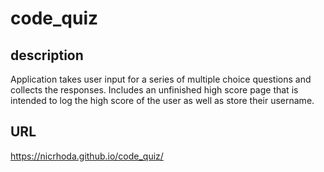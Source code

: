 # code_quiz

## description
Application takes user input for a series of multiple choice questions and collects the responses.  Includes an unfinished high score page that is intended to log the high score of the user as well as store their username.

## URL
https://nicrhoda.github.io/code_quiz/


